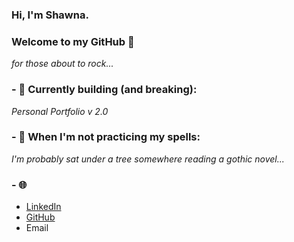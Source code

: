 ### Hi, I'm Shawna. 
### Welcome to my GitHub 🤘
<i> for those about to rock... </i>

### - 🧙 Currently building (and breaking):

<i>Personal Portfolio v 2.0</i>

### - 🔮 When I'm not practicing my spells:

<i>I'm probably sat under a tree somewhere reading a gothic novel...</i>


### - 🌐 
* <a href="https://www.linkedin.com/in/shawna-chatfield/">LinkedIn</a>
* <a href="https://github.com/schatfield">GitHub</a>
* Email


<!--
**schatfield/schatfield** is a ✨ _special_ ✨ repository because its `README.md` (this file) appears on your GitHub profile.

Here are some ideas to get you started:

- 🔭 I’m currently working on ...
- 🌱 I’m currently learning ...
- 👯 I’m looking to collaborate on ...
- 🤔 I’m looking for help with ...
- 💬 Ask me about ...
- 📫 How to reach me: ...
- 😄 Pronouns: ...
- ⚡ Fun fact: ...
-->
